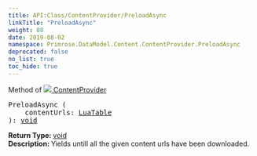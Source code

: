 ```yaml
---
title: API:Class/ContentProvider/PreloadAsync
linkTitle: "PreloadAsync"
weight: 80
date: 2019-08-02
namespace: Primrose.DataModel.Content.ContentProvider.PreloadAsync
deprecated: false
no_list: true
toc_hide: true
---
```

Method of <a href="/docs/api-reference/Class/ContentProvider"><img src="/icons/silk/package.png"/>&nbsp;ContentProvider</a>
<pre class="method-declaration">
PreloadAsync (
    contentUrls: <a class="type" href="/docs/api-reference/Misc/LuaTable">LuaTable</a>
): <a class="type" href="/docs/api-reference/System/void">void</a></pre>
<b>Return Type: </b>
<a class="type" href="/docs/api-reference/System/void">void</a>
<br/>
<b>Description: </b>
Yields untill all the given content urls have been downloaded.

